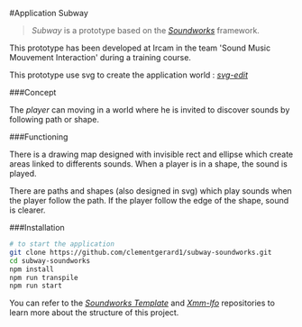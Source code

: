 #Application Subway

> *Subway* is a prototype based on the [*Soundworks*](https://github.com/collective-soundworks/soundworks/) framework.

This prototype has been developed at Ircam in the team 'Sound Music Mouvement Interaction' during a training course.

This prototype use svg to create the application world : [*svg-edit*](https://svg-edit.github.io/svgedit/releases/svg-edit-2.8.1/svg-editor.html)

###Concept

The *player* can moving in a world where he is invited to discover sounds by following path or shape.



###Functioning

There is a drawing map designed with invisible rect and ellipse which create areas linked to differents sounds. When a player is in a shape, the sound is played.

There are paths and shapes (also designed in svg) which play sounds when the player follow the path. If the player follow the edge of the shape, sound is clearer.

###Installation

```sh
# to start the application
git clone https://github.com/clementgerard1/subway-soundworks.git
cd subway-soundworks
npm install
npm run transpile
npm run start
```



You can refer to the [*Soundworks Template*](https://github.com/collective-soundworks/soundworks-template/) and [*Xmm-lfo*](https://github.com/Ircam-RnD/xmm-lfo/) repositories to learn more about the structure of this project. 
